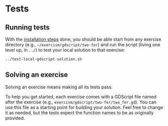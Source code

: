 # Tests

## Running tests

With the [installation steps][test-installation-steps] done, you should be able start from any exercise directory (e.g., `~/exercism/gdscript/two-fer`) and run the script (living one level up, in `../`) to test your local solution to that exercise:

```sh
../test-local-gdscript-solution.sh
```

## Solving an exercise

Solving an exercise means making all its tests pass.

To help you get started, each exercise comes with a GDScript file named after the exercise (e.g., `exercism/gdscript/two-fer/two_fer.gd`).
You can use this file as a starting point for building your solution.
Feel free to change it as needed, but the tests expect the function names to be as originally provided.

[test-installation-steps]: https://exercism.org/docs/tracks/gdscript/tests
